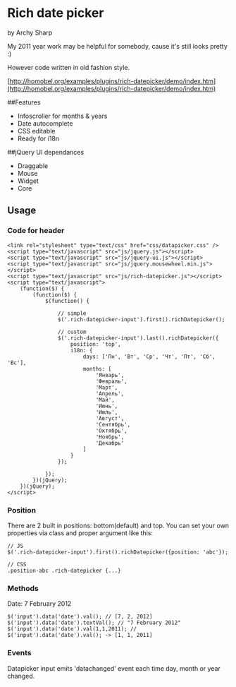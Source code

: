 
# Rich date picker
by Archy Sharp

My 2011 year work may be helpful for somebody, cause it's still looks pretty :)

However code written in old fashion style.

[http://homobel.org/examples/plugins/rich-datepicker/demo/index.htm](http://homobel.org/examples/plugins/rich-datepicker/demo/index.htm)

##Features

* Infoscroller for months & years
* Date autocomplete
* CSS editable
* Ready for i18n

##jQuery UI dependances

* Draggable
* Mouse
* Widget
* Core

## Usage

### Code for header

	<link rel="stylesheet" type="text/css" href="css/datapicker.css" />
	<script type="text/javascript" src="js/jquery.js"></script>
	<script type="text/javascript" src="js/jquery-ui.js"></script>
	<script type="text/javascript" src="js/jquery.mousewheel.min.js"></script>
	<script type="text/javascript" src="js/rich-datepicker.js"></script>
	<script type="text/javascript">
		(function($) {
			(function($) {
				$(function() {

					// simple
					$('.rich-datepicker-input').first().richDatepicker();

					// custom
					$('.rich-datepicker-input').last().richDatepicker({
						position: 'top',
						i18n: {
							days: ['Пн', 'Вт', 'Ср', 'Чт', 'Пт', 'Сб', 'Вс'],
							months: [
								'Январь',
								'Февраль',
								'Март',
								'Апрель',
								'Май',
								'Июнь',
								'Июль',
								'Август',
								'Сентябрь',
								'Октябрь',
								'Ноябрь',
								'Декабрь'
							]
						}
					});

				});
			})(jQuery);
		})(jQuery);
	</script>

### Position

There are 2 built in positions: bottom(default) and top. You can set your own properties via class and proper argument like this:

	// JS
	$('.rich-datepicker-input').first().richDatepicker({position: 'abc'});

	// CSS
	.position-abc .rich-datepicker {...}
					

### Methods

Date: 7 February 2012

	$('input').data('date').val(); // [7, 2, 2012]
	$('input').data('date').textVal(); // "7 February 2012"
	$('input').data('date').val(1,1,2011); // $('input').data('date').val(); -> [1, 1, 2011]

### Events

Datapicker input emits 'datachanged' event each time day, month or year changed.